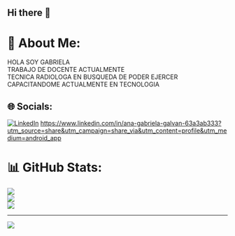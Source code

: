 ## Hi there 👋
# 💫 About Me:
HOLA SOY GABRIELA <br>TRABAJO DE DOCENTE ACTUALMENTE<br>TECNICA RADIOLOGA EN BUSQUEDA DE PODER EJERCER <br>CAPACITANDOME ACTUALMENTE EN TECNOLOGIA<br>


## 🌐 Socials:
[![LinkedIn](https://img.shields.io/badge/LinkedIn-%230077B5.svg?logo=linkedin&logoColor=white)](https://linkedin.com/in/https://www.linkedin.com/in/ana-gabriela-galvan-63a3ab333?utm_source=share&utm_campaign=share_via&utm_content=profile&utm_medium=android_app  ) https://www.linkedin.com/in/ana-gabriela-galvan-63a3ab333?utm_source=share&utm_campaign=share_via&utm_content=profile&utm_medium=android_app
# 📊 GitHub Stats:
![](https://github-readme-stats.vercel.app/api?username=ANAGABRIELA525&theme=dark&hide_border=false&include_all_commits=false&count_private=false)<br/>
![](https://nirzak-streak-stats.vercel.app/?user=ANAGABRIELA525&theme=dark&hide_border=false)<br/>
![](https://github-readme-stats.vercel.app/api/top-langs/?username=ANAGABRIELA525&theme=dark&hide_border=false&include_all_commits=false&count_private=false&layout=compact)

---
[![](https://visitcount.itsvg.in/api?id=ANAGABRIELA525&icon=0&color=0)](https://visitcount.itsvg.in)

<!-- Proudly created with GPRM ( https://gprm.itsvg.in ) -->
<!--
**ANAGABRIELA525/ANAGABRIELA525** is a ✨ _special_ ✨ repository because its `README.md` (this file) appears on your GitHub profile.

Here are some ideas to get you started:

- 🔭 I’m currently working on ...
- 🌱 I’m currently learning ...
- 👯 I’m looking to collaborate on ...
- 🤔 I’m looking for help with ...
- 💬 Ask me about ...
- 📫 How to reach me: ...
- 😄 Pronouns: ...
- ⚡ Fun fact: ...
-->
